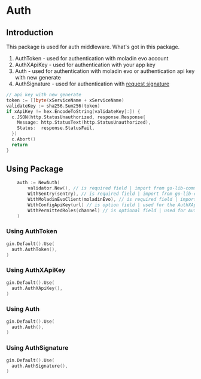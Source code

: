 # Auth

## Introduction
This package is used for auth middleware.
What's got in this package.
1. AuthToken - used for authentication with moladin evo account
2. AuthXApiKey - used for authentication with your app key
3. Auth - used for authentication with moladin evo or authentication api key with new generate
4. AuthSignature - used for authentication with [request signature](https://moladin.atlassian.net/wiki/spaces/PTS/pages/535068726/X-Request-Signature)

```go
// api key with new generate
token := []byte(xServiceName + xServiceName)
validateKey := sha256.Sum256(token)
if xApiKey != hex.EncodeToString(validateKey[:]) {
  c.JSON(http.StatusUnauthorized, response.Response{
    Message: http.StatusText(http.StatusUnauthorized),
    Status:  response.StatusFail,
  })
  c.Abort()
  return
}
```


## Using Package
```go
    auth := NewAuth(
        validator.New(), // is required field | import from go-lib-common/validator
        WithSentry(sentry), // is required field | import from go-lib-common/sentry
        WithMoladinEvoClient(moladinEvo), // is required field | import from go-lib-common/client/moladin_evo
        WithConfigApiKey(url) // is option field | used for the AuthXApiKey function
        WithPermittedRoles(channel) // is optional field | used for AuthToken and Auth functions | roles that are in moladin evo to be permitted
    )
```

### Using AuthToken

```go
gin.Default().Use(
  auth.AuthToken(),
)
``` 

### Using AuthXApiKey
```go
gin.Default().Use(
  auth.AuthXApiKey(),
)
```

### Using Auth
```go
gin.Default().Use(
  auth.Auth(),
)
```

### Using AuthSignature
```go
gin.Default().Use(
  auth.AuthSignature(),
)
```